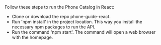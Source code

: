 Follow these steps to run the Phone Catalog in React:
- Clone or download the repo phone-guide-react.
- Run 'npm install' in the project location. This way you install the necessary npm packages to run the API.
- Run the command 'npm start'. The command will open a web browser with the homepage.

